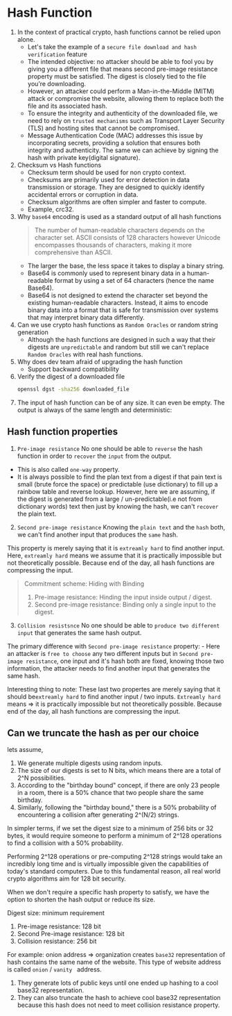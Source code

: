 # Hash Function

1. In the context of practical crypto, hash functions cannot be relied upon alone.
    - Let's take the example of a `secure file download and hash verification` feature
    - The intended objective: no attacker should be able to fool you by giving you a different file that means second pre-image resistance property must be satisfied. The digest is closely tied to the file you’re downloading.
    - However, an attacker could perform a Man-in-the-Middle (MITM) attack or compromise the website, allowing them to replace both the file and its associated hash.
    - To ensure the integrity and authenticity of the downloaded file, we need to rely on `trusted mechanisms` such as Transport Layer Security (TLS) and hosting sites that cannot be compromised.
    - Message Authentication Code (MAC) addresses this issue by incorporating secrets, providing a solution that ensures both integrity and authenticity. The same we can achieve by signing the hash with private key(digital signature).
2. Checksum vs Hash functions
    - Checksum term should be used for non crypto context.
    - Checksums are primarily used for error detection in data transmission or storage. They are designed to quickly identify accidental errors or corruption in data.
    - Checksum algorithms are often simpler and faster to compute. 
    - Example, crc32.
3. Why `base64` encoding is used as a standard output of all hash functions
    > The number of human-readable characters depends on the character set. ASCII consists of 128 characters however Unicode encompasses thousands of characters, making it more comprehensive than ASCII.
    - The larger the base, the less space it takes to display a binary string. 
    - Base64 is commonly used to represent binary data in a human-readable format by using a set of 64 characters (hence the name Base64).
    - Base64 is not designed to extend the character set beyond the existing human-readable characters. Instead, it aims to encode binary data into a format that is safe for transmission over systems that may interpret binary data differently.
4. Can we use crypto hash functions as `Random Oracles` or random string generation
    - Although the hash functions are designed in such a way that their digests are `unpredictable` and random but still we can't replace `Random Oracles` with real hash functions.
5. Why does dev team afraid of upgrading the hash function
    - Support backward compatibility
6. Verify the digest of a downloaded file
    ```bash
    openssl dgst -sha256 downloaded_file
    ```
7. The input of hash function can be of any size. It can even be empty. The output is always of the same length and deterministic: 

## Hash function properties
1. `Pre-image resistance` 
No one should be able to `reverse` the hash function in order to `recover` the `input` from the output.

- This is also called `one-way` property.
- It is always possible to find the plan text from a digest if that pain text is small (brute force the space) or predictable (use dictionary) to fill up a rainbow table and reverse lookup. However, here we are assuming, if the digest is generated from a large / un-predictable(i.e not from dictionary words) text then just by knowing the hash, we can't `recover` the plain text.
    
2. `Second pre-image resistance`
Knowing the `plain text` and the `hash` both, we can't find another input that produces the `same` hash.

This property is merely saying that it is `extreamly hard` to find another input.
Here, `extreamly hard` means we assume that it is practically impossible but not theoretically possible. Because end of the day, all hash functions are compressing the input.

> Commitment scheme: Hiding with Binding
> 1. Pre-image resistance: Hinding the input inside output / digest.
> 2. Second pre-image resistance: Binding only a single input to the digest.

3. `Collision resistsnce`
No one should be able to `produce two different input` that generates the same hash output.

The primary difference with `Second pre-image resistance` property:
    - Here an attacker is `free to choose` any two different inputs but in `Second pre-image resistance`, one input and it's hash both are fixed, knowing those two information, the attacker needs to find another input that generates the same hash.

Interesting thing to note: These last two propertes are merely saying that it should be`extreamly hard` to find another input / two inputs.
`Extreamly hard` means => it is practically impossible but not theoretically possible. Because end of the day, all hash functions are compressing the input.

## Can we truncate the hash as per our choice
lets assume,
1. We generate multiple digests using random inputs.
2. The size of our digests is set to N bits, which means there are a total of 2^N possibilities.
3. According to the "birthday bound" concept, if there are only 23 people in a room, there is a 50% chance that two people share the same birthday.
4. Similarly, following the "birthday bound," there is a 50% probability of encountering a collision after generating 2^(N/2) strings.

In simpler terms, if we set the digest size to a minimum of 256 bits or 32 bytes, it would require someone to perform a minimum of 2^128 operations to find a collision with a 50% probability.

Performing 2^128 operations or pre-computing 2^128 strings would take an incredibly long time and is virtually impossible given the capabilities of today's standard computers. Due to this fundamental reason, all real world crypto algorithms aim for 128 bit security.

When we don't require a specific hash property to satisfy, we have the option to shorten the hash output or reduce its size.

Digest size: minimum requirement

1. Pre-image resistance: 128 bit
2. Second Pre-image resistance: 128 bit
3. Collision resistance: 256 bit

For example: onion address => organization creates `base32` representation of hash contains the same name of the website. This type of website address is called `onion` /  `vanity ` address. 

1. They generate lots of public keys until one ended up hashing to a cool base32 representation.
2. They can also truncate the hash to achieve cool base32 representation because this hash does not need to meet collision resistance property.
